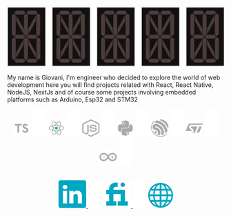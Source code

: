 

<p align="center" id="hello">
  <img src="https://github.com/Giovani-Pedroso/Giovani-Pedroso/blob/main/hello.gif" />
</p>



<!--
<hr>
-->
My name is Giovani, I'm engineer who decided to explore the world of web development here you will find projects related with React, React Native, NodeJS, NextJs and of course some projects involving embedded platforms such as Arduino, Esp32 and STM32

<!--
### Hi there 👋 my name is Giovani I am a electrical engineer





- 🔭 I’m currently look for a work
- 🌱 I’m currently learning PICs 18f
- 😄 Pronouns: He/Him
- 📫 How to reach 

 - 🔍 What you will find here:
   - C/C++
   - Arduino
   - Stm CMSIS core
   - Stm hal
   - FreeRtos
   - Python
   - Kivy 
-->
<!--
<hr>
-->
<p align="center">
  <img src="https://github.com/Giovani-Pedroso/Giovani-Pedroso/blob/main/images-tecnologies/ts.png" />
  <img src="https://github.com/Giovani-Pedroso/Giovani-Pedroso/blob/main/Blank-space.png" />
  <img src="https://github.com/Giovani-Pedroso/Giovani-Pedroso/blob/main/images-tecnologies/react.png" />
  <img src="https://github.com/Giovani-Pedroso/Giovani-Pedroso/blob/main/Blank-space.png" />
  <img src="https://github.com/Giovani-Pedroso/Giovani-Pedroso/blob/main/images-tecnologies/node.png" />
  <img src="https://github.com/Giovani-Pedroso/Giovani-Pedroso/blob/main/Blank-space.png" />
  <img src="https://github.com/Giovani-Pedroso/Giovani-Pedroso/blob/main/images-tecnologies/py.png" />
  <img src="https://github.com/Giovani-Pedroso/Giovani-Pedroso/blob/main/Blank-space.png" />
  <img src="https://github.com/Giovani-Pedroso/Giovani-Pedroso/blob/main/images-tecnologies/espre.png" />
  <img src="https://github.com/Giovani-Pedroso/Giovani-Pedroso/blob/main/Blank-space.png" />
  <img src="https://github.com/Giovani-Pedroso/Giovani-Pedroso/blob/main/images-tecnologies/stm.png" />
  <img src="https://github.com/Giovani-Pedroso/Giovani-Pedroso/blob/main/Blank-space.png" />
  <img src="https://github.com/Giovani-Pedroso/Giovani-Pedroso/blob/main/images-tecnologies/arduino.png" />
  <img src="https://github.com/Giovani-Pedroso/Giovani-Pedroso/blob/main/Blank-space.png" />
</p>

<!--
<p align="center">
  <a href="https://www.codewars.com/users/Giovani-Pedroso" target="_blank">
    <img src="https://www.codewars.com/users/Giovani-Pedroso/badges/small" />
  </a> 
</p>
-->

<p align="center" id="social">
  <br>
 
  <a href="https://www.linkedin.com/in/giovani-sant-ana/" target="_blank">
    <img src="https://github.com/Giovani-Pedroso/Giovani-Pedroso/blob/main/images-profile/linkedin.png" />
  </a> 
  
  <!--
  <img src="https://github.com/Giovani-Pedroso/Giovani-Pedroso/blob/main/Blank-space.png" />
  
  
  <a href="https://www.upwork.com/freelancers/~01266cc0e3f9ed418c" target="_blank" style="text-underline: none;">
    <img src="https://github.com/Giovani-Pedroso/Giovani-Pedroso.github.io/blob/main/Images/Social-Medias/upwork.png" />
  </a>     
  -->
  
  <img src="https://github.com/Giovani-Pedroso/Giovani-Pedroso/blob/main/Blank-space.png" />
  
  <a href="https://www.fiverr.com/giovani_pedroso" target="_blank">
    <img src="https://github.com/Giovani-Pedroso/Giovani-Pedroso/blob/main/images-profile/fiverr.png" />
  </a>  
  
  <img src="https://github.com/Giovani-Pedroso/Giovani-Pedroso/blob/main/Blank-space.png" />
  
  <a href="https://giovani-pedroso.github.io/" target="_blank" >
    <img src="https://github.com/Giovani-Pedroso/Giovani-Pedroso/blob/main/images-profile/site.png" />
  </a>
  
  
</p>


<!--
**Giovani-Pedroso/Giovani-Pedroso** is a ✨ _special_ ✨ repository because its `README.md` (this file) appears on your GitHub profile.

Here are some ideas to get you started:

- 🔭 I’m currently working on ...
- 🌱 I’m currently learning ...
- 👯 I’m looking to collaborate on ...
- 🤔 I’m looking for help with ...
- 💬 Ask me about ...
- 📫 How to reach me: ...
- 😄 Pronouns: ...
- ⚡ Fun fact: ...
-->


